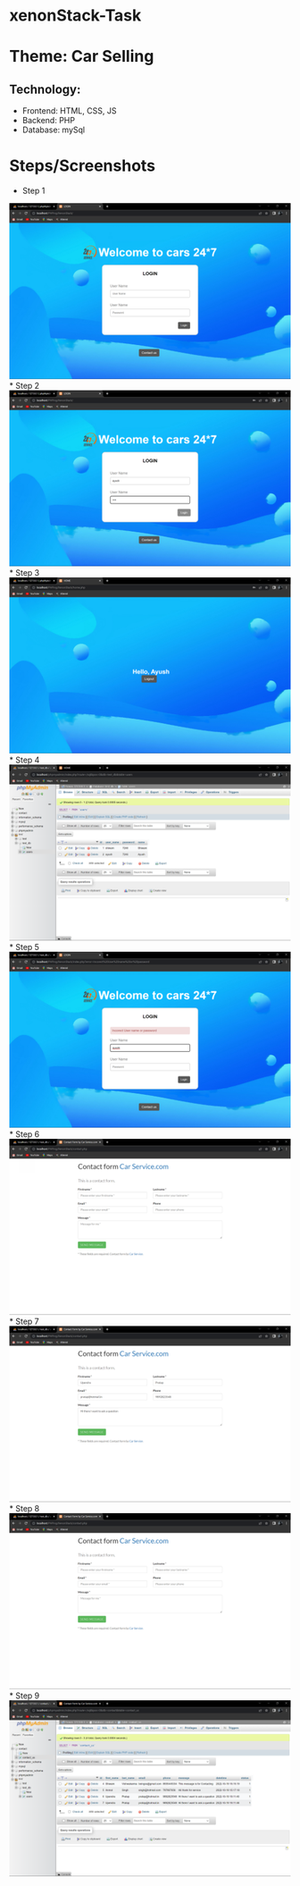 # xenonStack-Task
<h1>Theme: Car Selling</h1>

<h2>Technology:</h2>
<ul>
  <li>Frontend: HTML, CSS, JS</li>
  <li>Backend: PHP</li>
  <li>Database: mySql</li>
</ul>

# Steps/Screenshots
  * Step 1
<img src="/src/step1.png" alt="ss " >
  * Step 2
<img src="/src/step2.png" alt="ss " >
  * Step 3
<img src="/src/step3.png" alt="ss " >
  * Step 4
<img src="/src/step4.png" alt="ss " >
  * Step 5
<img src="/src/step5.png" alt="ss " >
  * Step 6
<img src="/src/step6.png" alt="ss " >
  * Step 7
<img src="/src/step7.png" alt="ss " >
  * Step 8
<img src="/src/step8.png" alt="ss " >
  * Step 9
<img src="/src/step9.png" alt="ss " >


